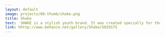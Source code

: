 ```yaml
---
layout: default
image: projects/00-thumb/shake.png
title: Shake
text:  SHAKE is a stylish youth brand. It was created specially for those who can enjoy their life and likes to emphasize their individuality.
link: hhttp://www.behance.net/gallery/Shake/5029175
---
```

